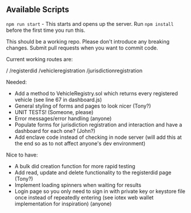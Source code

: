 ## Available Scripts

`npm run start` - This starts and opens up the server. Run `npm install` before the first time you run this.

This should be a working repo. Please don't introduce any breaking changes. Submit pull requests when you want to commit code.

Current working routes are:

/
/registerdid
/vehicleregistration
/jurisdictionregistration


Needed:

* Add a method to VehicleRegistry.sol which returns every registered vehicle (see line 67 in dashboard.js)
* General styling of forms and pages to look nicer (Tony?)
* UNIT TESTS! (Someone, please)
* Error messages/error handling (anyone)
* Populate forms for jurisdiction registration and interaction and have a dashboard for each one? (John?)
* Add enclave code instead of checking in node server (will add this at the end so as to not affect anyone's dev environment)


Nice to have:

* A bulk did creation function for more rapid testing
* Add read, update and delete functionality to the registerdid page (Tony?)
* Implement loading spinners when waiting for results
* Login page so you only need to sign in with private key or keystore file once instead of repeatedly entering (see iotex web wallet implementation for inspiration) (anyone)
